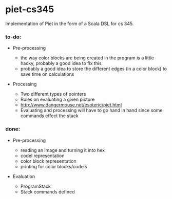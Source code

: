 # piet-cs345
Implementation of Piet in the form of a Scala DSL for cs 345.

### to-do:
 -  Pre-processing
    * the way color blocks are being created in the program is a little hacky, probably a good idea to fix this
    * probably a good idea to store the different edges (in a color block) to save time on calculations

-  Processing
    * Two different types of pointers
    * Rules on evaluating a given picture 
    * http://www.dangermouse.net/esoteric/piet.html
    * Evaluating and processing will have to go hand in hand since some commands effect the stack

### done:
 - Pre-processing
    * reading an image and turning it into hex
    * codel representation
    * color block representation
    * printing for color blocks/codels

 - Evaluation
    * ProgramStack
    * Stack commands defined
